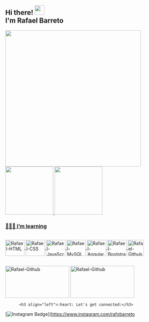 
          

<h2 align=left>
Hi there! <img src="https://user-images.githubusercontent.com/42378118/110234147-e3259600-7f4e-11eb-95be-0c4047144dea.gif" width="30"><br>
I'm Rafael Barreto  
</h2>

<img align=center height="425em" src="https://i.imgur.com/ZkT5sJk.gif"/>

<div>
  <a href="https://github.com/rafaelbarretodev">
  <img height="150em" src="https://github-readme-stats.vercel.app/api?username=rafaelbarretodev&show_icons=true&theme=rose_pine&include_all_commits=true&count_private=true"/>
  <img height="150em" src="https://github-readme-stats.vercel.app/api/top-langs/?username=rafaelbarretodev&layout=compact&langs_count=7&theme=rose_pine"/>
</div>

<h3 align=left>
👨🏾‍💻 I’m learning
</h3>
    
<div style="display: inline_block"><br>
  <img align="center" alt="Rafael-HTML" height="50" width="60" src="https://cdn.jsdelivr.net/gh/devicons/devicon/icons/html5/html5-original.svg">
  <img align="center" alt="Rafael-CSS" height="50" width="60" src="https://cdn.jsdelivr.net/gh/devicons/devicon/icons/css3/css3-original.svg">
  <img align="center" alt="Rafael-JavaScript" height="50" width="60" src="https://cdn.worldvectorlogo.com/logos/javascript-1.svg">
  <img align="center" alt="Rafael-MySQL" height="50" width="60" src="https://www.logo.wine/a/logo/MySQL/MySQL-Logo.wine.svg">
  <img align="center" alt="Rafael-Angular" height="50" width="60" src="https://cdn.jsdelivr.net/gh/devicons/devicon/icons/angularjs/angularjs-original.svg">
  <img align="center" alt="Rafael-Bootstrap" height="50" width="60" src="https://cdn.jsdelivr.net/gh/devicons/devicon/icons/bootstrap/bootstrap-plain-wordmark.svg">
  <img align="center" alt="Rafael-Github" height="50" width="50" src="https://cdn-icons-png.flaticon.com/512/733/733553.png">
</div>

<div> <br>
 
  <a href="https://www.linkedin.com/in/rafaelbarretodev/" target="_blank"><img align="center" alt="Rafael-Github" height="100" width="200" src="https://www.logo.wine/a/logo/LinkedIn/LinkedIn-Logo.wine.svg" target="_blank"></a>
  <a href = "rafaelbarreto1989@outlook.com"><img align="center" alt="Rafael-Github" height="100" width="200" src="https://www.logo.wine/a/logo/Google/Google-Logo.wine.svg" target="_blank"></a>
          
          <h3 align="left">:heart: Let's get connected:</h3>

[![Instagram Badge](https://img.shields.io/badge/-@rafxbarreto-D7008A?style=flat-square&labelColor=D7008A&logo=Instagram&logoColor=white&link=https://www.instagram.com/itz.me____p.r.i.n.c.e_____/)](https://www.instagram.com/rafxbarreto
